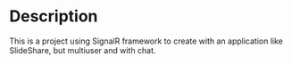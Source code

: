 Description
===============

This is a project using SignalR framework to create with an application like SlideShare, but multiuser and with chat.